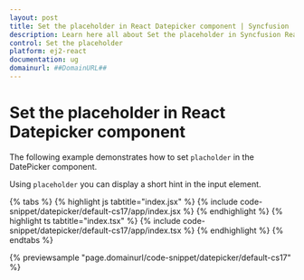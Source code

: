 ```yaml
---
layout: post
title: Set the placeholder in React Datepicker component | Syncfusion
description: Learn here all about Set the placeholder in Syncfusion React Datepicker component of Syncfusion Essential JS 2 and more.
control: Set the placeholder 
platform: ej2-react
documentation: ug
domainurl: ##DomainURL##
---
```


# Set the placeholder in React Datepicker component

The following example demonstrates how to set `placholder` in the DatePicker component.

Using `placeholder` you can display a short hint in the input element.

{% tabs %}
{% highlight js tabtitle="index.jsx" %}
{% include code-snippet/datepicker/default-cs17/app/index.jsx %}
{% endhighlight %}
{% highlight ts tabtitle="index.tsx" %}
{% include code-snippet/datepicker/default-cs17/app/index.tsx %}
{% endhighlight %}
{% endtabs %}

 {% previewsample "page.domainurl/code-snippet/datepicker/default-cs17" %}